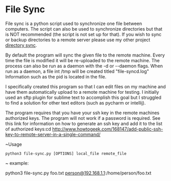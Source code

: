 File Sync
==========
File sync is a python script used to synchronize one file between computers. The script can also be used to synchronize directories but that is NOT recommended (the script is not set up for that). If you wish to sync or backup directories to a remote server please use my other project [directory sync](https://github.com/slandau3/Directory-Sync). 

By default the program will sync the given file to the remote machine. Every time the file is modified it will be re-uploaded to the remote machine. The process can also be run as a daemon with the -d or --daemon flags. When run as a daemon, a file int /tmp will be created titled "file-syncd.log" Information such as the pid is located in the file.

I specifically created this program so that I can edit files on my machine and have them automatically upload to a remote machine for testing. I initially used an sftp plugin for sublime text to accomplish this goal but I struggled to find a solution for other text editors (such as pycharm or intellij). 

The program requires that you have your ssh key in the remote machines authorized keys. The program will not work if a password is required. See this link for information on how to generate an ssh key and add it to the list of authorized keys:cd 
http://www.howtogeek.com/168147/add-public-ssh-key-to-remote-server-in-a-single-command/

~Usage
    
    python3 file-sync.py [OPTIONS] local_file remote_file
    
 ~
 example:
 
 python3 file-sync.py foo.txt person@192.168.1.1:/home/person/foo.txt